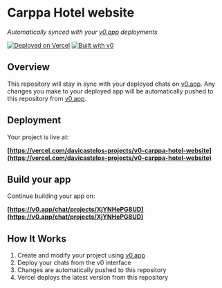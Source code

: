 # Carppa Hotel website

*Automatically synced with your [v0.app](https://v0.app) deployments*

[![Deployed on Vercel](https://img.shields.io/badge/Deployed%20on-Vercel-black?style=for-the-badge&logo=vercel)](https://vercel.com/davicastelos-projects/v0-carppa-hotel-website)
[![Built with v0](https://img.shields.io/badge/Built%20with-v0.app-black?style=for-the-badge)](https://v0.app/chat/projects/XjYNHePG8UD)

## Overview

This repository will stay in sync with your deployed chats on [v0.app](https://v0.app).
Any changes you make to your deployed app will be automatically pushed to this repository from [v0.app](https://v0.app).

## Deployment

Your project is live at:

**[https://vercel.com/davicastelos-projects/v0-carppa-hotel-website](https://vercel.com/davicastelos-projects/v0-carppa-hotel-website)**

## Build your app

Continue building your app on:

**[https://v0.app/chat/projects/XjYNHePG8UD](https://v0.app/chat/projects/XjYNHePG8UD)**

## How It Works

1. Create and modify your project using [v0.app](https://v0.app)
2. Deploy your chats from the v0 interface
3. Changes are automatically pushed to this repository
4. Vercel deploys the latest version from this repository
